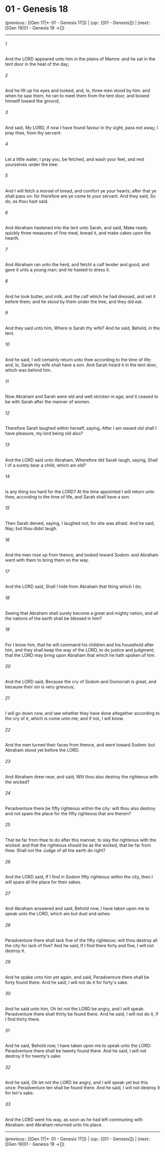 # 01 - Genesis 18

(previous:: [[Gen 17|← 01 - Genesis 17]]) | (up:: [[01 - Genesis]]) | (next:: [[Gen 19|01 - Genesis 19 →]])

***


###### 1 
And the LORD appeared unto him in the plains of Mamre: and he sat in the tent door in the heat of the day; 

###### 2 
And he lift up his eyes and looked, and, lo, three men stood by him: and when he saw them, he ran to meet them from the tent door, and bowed himself toward the ground, 

###### 3 
And said, My LORD, if now I have found favour in thy sight, pass not away, I pray thee, from thy servant: 

###### 4 
Let a little water, I pray you, be fetched, and wash your feet, and rest yourselves under the tree: 

###### 5 
And I will fetch a morsel of bread, and comfort ye your hearts; after that ye shall pass on: for therefore are ye come to your servant. And they said, So do, as thou hast said. 

###### 6 
And Abraham hastened into the tent unto Sarah, and said, Make ready quickly three measures of fine meal, knead it, and make cakes upon the hearth. 

###### 7 
And Abraham ran unto the herd, and fetcht a calf tender and good, and gave it unto a young man; and he hasted to dress it. 

###### 8 
And he took butter, and milk, and the calf which he had dressed, and set it before them; and he stood by them under the tree, and they did eat. 

###### 9 
And they said unto him, Where is Sarah thy wife? And he said, Behold, in the tent. 

###### 10 
And he said, I will certainly return unto thee according to the time of life; and, lo, Sarah thy wife shall have a son. And Sarah heard it in the tent door, which was behind him. 

###### 11 
Now Abraham and Sarah were old and well stricken in age; and it ceased to be with Sarah after the manner of women. 

###### 12 
Therefore Sarah laughed within herself, saying, After I am waxed old shall I have pleasure, my lord being old also? 

###### 13 
And the LORD said unto Abraham, Wherefore did Sarah laugh, saying, Shall I of a surety bear a child, which am old? 

###### 14 
Is any thing too hard for the LORD? At the time appointed I will return unto thee, according to the time of life, and Sarah shall have a son. 

###### 15 
Then Sarah denied, saying, I laughed not; for she was afraid. And he said, Nay; but thou didst laugh. 

###### 16 
And the men rose up from thence, and looked toward Sodom: and Abraham went with them to bring them on the way. 

###### 17 
And the LORD said, Shall I hide from Abraham that thing which I do; 

###### 18 
Seeing that Abraham shall surely become a great and mighty nation, and all the nations of the earth shall be blessed in him? 

###### 19 
For I know him, that he will command his children and his household after him, and they shall keep the way of the LORD, to do justice and judgment; that the LORD may bring upon Abraham that which he hath spoken of him. 

###### 20 
And the LORD said, Because the cry of Sodom and Gomorrah is great, and because their sin is very grievous; 

###### 21 
I will go down now, and see whether they have done altogether according to the cry of it, which is come unto me; and if not, I will know. 

###### 22 
And the men turned their faces from thence, and went toward Sodom: but Abraham stood yet before the LORD. 

###### 23 
And Abraham drew near, and said, Wilt thou also destroy the righteous with the wicked? 

###### 24 
Peradventure there be fifty righteous within the city: wilt thou also destroy and not spare the place for the fifty righteous that are therein? 

###### 25 
That be far from thee to do after this manner, to slay the righteous with the wicked: and that the righteous should be as the wicked, that be far from thee: Shall not the Judge of all the earth do right? 

###### 26 
And the LORD said, If I find in Sodom fifty righteous within the city, then I will spare all the place for their sakes. 

###### 27 
And Abraham answered and said, Behold now, I have taken upon me to speak unto the LORD, which am but dust and ashes: 

###### 28 
Peradventure there shall lack five of the fifty righteous: wilt thou destroy all the city for lack of five? And he said, If I find there forty and five, I will not destroy it. 

###### 29 
And he spake unto him yet again, and said, Peradventure there shall be forty found there. And he said, I will not do it for forty's sake. 

###### 30 
And he said unto him, Oh let not the LORD be angry, and I will speak: Peradventure there shall thirty be found there. And he said, I will not do it, if I find thirty there. 

###### 31 
And he said, Behold now, I have taken upon me to speak unto the LORD: Peradventure there shall be twenty found there. And he said, I will not destroy it for twenty's sake. 

###### 32 
And he said, Oh let not the LORD be angry, and I will speak yet but this once: Peradventure ten shall be found there. And he said, I will not destroy it for ten's sake. 

###### 33 
And the LORD went his way, as soon as he had left communing with Abraham: and Abraham returned unto his place.

***

(previous:: [[Gen 17|← 01 - Genesis 17]]) | (up:: [[01 - Genesis]]) | (next:: [[Gen 19|01 - Genesis 19 →]])
